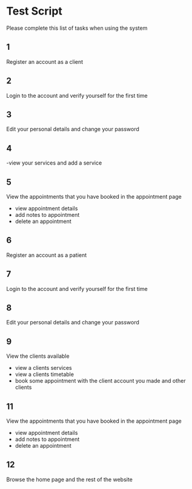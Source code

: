 # Test Script

Please complete this list of tasks when using the system

## 1
Register an account as a client

## 2
Login to the account and verify yourself for the first time

## 3
Edit your personal details and change your password 

## 4
-view your services and add a service 

## 5
View the appointments that you have booked in the appointment page
- view appointment details
- add notes to appointment
- delete an appointment

## 6
Register an account as a patient

## 7
Login to the account and verify yourself for the first time

## 8
Edit your personal details and change your password 

## 9
View the clients available
- view a clients services
- view a clients timetable
- book some appointment with the client account you made and other clients 

## 11
View the appointments that you have booked in the appointment page
- view appointment details
- add notes to appointment
- delete an appointment

## 12
Browse the home page and the rest of the website


